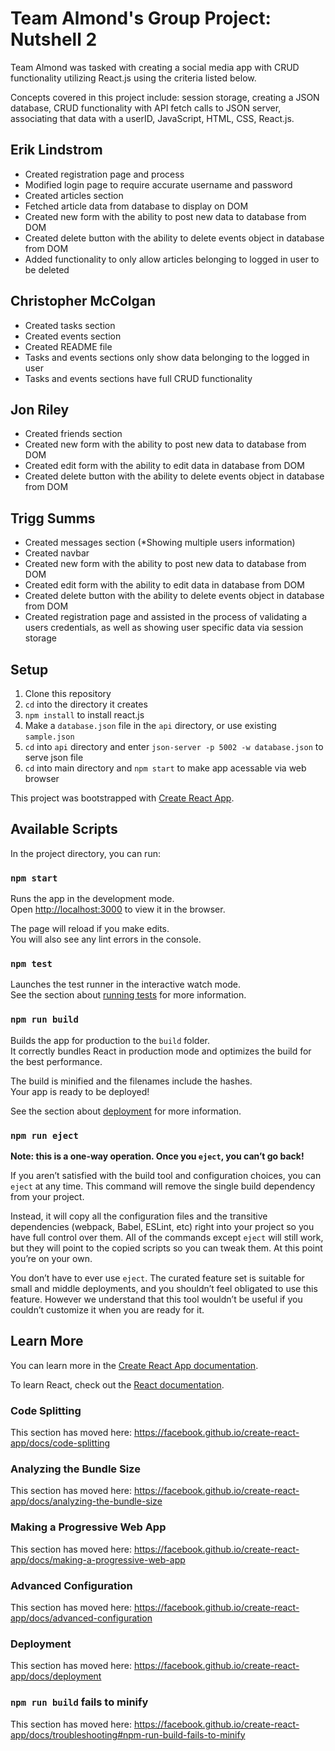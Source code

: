 # Team Almond's Group Project: Nutshell 2

Team Almond was tasked with creating a social media app with CRUD functionality utilizing React.js using the criteria listed below.

Concepts covered in this project include: session storage, creating a JSON database, CRUD functionality with API fetch calls to JSON server, associating that data with a userID, JavaScript, HTML, CSS, React.js.

## Erik Lindstrom
- Created registration page and process
- Modified login page to require accurate username and password
- Created articles section
- Fetched article data from database to display on DOM
- Created new form with the ability to post new data to database from DOM
- Created delete button with the ability to delete events object in database from DOM
- Added functionality to only allow articles belonging to logged in user to be deleted


## Christopher McColgan
- Created tasks section
- Created events section
- Created README file
- Tasks and events sections only show data belonging to the logged in user
- Tasks and events sections have full CRUD functionality

## Jon Riley
- Created friends section
- Created new form with the ability to post new data to database from DOM
- Created edit form with the ability to edit data in database from DOM
- Created delete button with the ability to delete events object in database from DOM

## Trigg Summs
- Created messages section (*Showing multiple users information)
- Created navbar
- Created new form with the ability to post new data to database from DOM
- Created edit form with the ability to edit data in database from DOM
- Created delete button with the ability to delete events object in database from DOM
- Created registration page and assisted in the process of validating a users credentials, as well as showing user specific data via session storage

## Setup
1. Clone this repository
1. `cd` into the directory it creates
1. `npm install` to install react.js
1. Make a `database.json` file in the `api` directory, or use existing `sample.json`
1. `cd` into `api` directory and enter `json-server -p 5002 -w database.json` to serve json file
1. `cd` into main directory and `npm start` to make app acessable via web browser

This project was bootstrapped with [Create React App](https://github.com/facebook/create-react-app).

## Available Scripts

In the project directory, you can run:

### `npm start`

Runs the app in the development mode.<br />
Open [http://localhost:3000](http://localhost:3000) to view it in the browser.

The page will reload if you make edits.<br />
You will also see any lint errors in the console.

### `npm test`

Launches the test runner in the interactive watch mode.<br />
See the section about [running tests](https://facebook.github.io/create-react-app/docs/running-tests) for more information.

### `npm run build`

Builds the app for production to the `build` folder.<br />
It correctly bundles React in production mode and optimizes the build for the best performance.

The build is minified and the filenames include the hashes.<br />
Your app is ready to be deployed!

See the section about [deployment](https://facebook.github.io/create-react-app/docs/deployment) for more information.

### `npm run eject`

**Note: this is a one-way operation. Once you `eject`, you can’t go back!**

If you aren’t satisfied with the build tool and configuration choices, you can `eject` at any time. This command will remove the single build dependency from your project.

Instead, it will copy all the configuration files and the transitive dependencies (webpack, Babel, ESLint, etc) right into your project so you have full control over them. All of the commands except `eject` will still work, but they will point to the copied scripts so you can tweak them. At this point you’re on your own.

You don’t have to ever use `eject`. The curated feature set is suitable for small and middle deployments, and you shouldn’t feel obligated to use this feature. However we understand that this tool wouldn’t be useful if you couldn’t customize it when you are ready for it.

## Learn More

You can learn more in the [Create React App documentation](https://facebook.github.io/create-react-app/docs/getting-started).

To learn React, check out the [React documentation](https://reactjs.org/).

### Code Splitting

This section has moved here: https://facebook.github.io/create-react-app/docs/code-splitting

### Analyzing the Bundle Size

This section has moved here: https://facebook.github.io/create-react-app/docs/analyzing-the-bundle-size

### Making a Progressive Web App

This section has moved here: https://facebook.github.io/create-react-app/docs/making-a-progressive-web-app

### Advanced Configuration

This section has moved here: https://facebook.github.io/create-react-app/docs/advanced-configuration

### Deployment

This section has moved here: https://facebook.github.io/create-react-app/docs/deployment

### `npm run build` fails to minify

This section has moved here: https://facebook.github.io/create-react-app/docs/troubleshooting#npm-run-build-fails-to-minify
